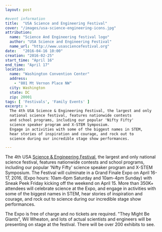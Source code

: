 ```yaml
---
layout: post

#event information
title:  "USA Science and Engineering Festival"
cover: "/images/usa-science-engineering-icons.jpg"
attribution:
  name: "Science And Engineering festival logo"
  author: "USA Science and Engineering Festival"
  name_url: "http://www.usasciencefestival.org"
date:   "2016-04-16 10:00"
creation: "2016-02-25"
start_time: "April 16"
end_time: "April 17"
location:
  name: "Washington Convention Center"
  address:
    - "801 Mt Vernon Place NW"
  city: Washington
  state: DC
  zip: 20001
tags: [ 'Festivals', 'Family Events' ]
excerpt: >
  The 4th USA Science & Engineering Festival, the largest and only
  national science festival, features nationwide contests 
  and school programs, including our popular 'Nifty Fifty' 
  science speaker program and X-STEM Symposium. 
  Engage in activities with some of the biggest names in STEM, 
  hear stories of inspiration and courage, and rock out to 
  science during our incredible stage show performances.

---
```


The 4th USA
[Science & Engineering Festival](http://www.usasciencefestival.org/),
the largest and only
national science festival, features nationwide contests and school
programs, including our popular 'Nifty Fifty' science speaker
program and X-STEM Symposium. The Festival will culminate in a
Grand Finale Expo on April 16-17, 2016, (Expo hours: 10am-6pm
Saturday and 10am-4pm Sunday) with Sneak Peek Friday kicking
off the weekend on April 15.  More than 350K+ attendees will
celebrate science at the Expo, and engage in activities with
some of the biggest names in STEM, hear stories of inspiration and
courage, and rock out to science during our incredible stage show
performances.

The Expo is free of charge and no tickets are required. "They Might
Be Giants", Wil Wheaton, and lots of actual scientists and engineers
will be presenting on stage at the festival. There will be over
200 exhibits to see.
